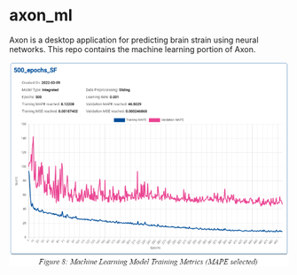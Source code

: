 # axon_ml
Axon is a desktop application for predicting brain strain using neural networks. This repo contains the machine learning portion of Axon.

![Alt text](/chart.png "MAPE")